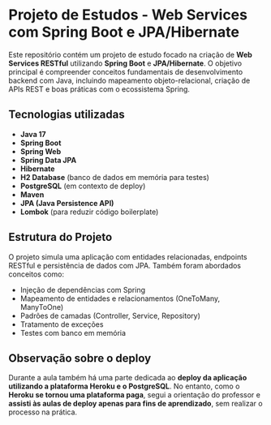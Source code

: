 # Projeto de Estudos - Web Services com Spring Boot e JPA/Hibernate

Este repositório contém um projeto de estudo focado na criação de **Web Services RESTful** utilizando **Spring Boot** e **JPA/Hibernate**. O objetivo principal é compreender conceitos fundamentais de desenvolvimento backend com Java, incluindo mapeamento objeto-relacional, criação de APIs REST e boas práticas com o ecossistema Spring.

## Tecnologias utilizadas

- **Java 17**  
- **Spring Boot**  
- **Spring Web**  
- **Spring Data JPA**  
- **Hibernate**  
- **H2 Database** (banco de dados em memória para testes)  
- **PostgreSQL** (em contexto de deploy)  
- **Maven**  
- **JPA (Java Persistence API)**  
- **Lombok** (para reduzir código boilerplate)

## Estrutura do Projeto

O projeto simula uma aplicação com entidades relacionadas, endpoints RESTful e persistência de dados com JPA. Também foram abordados conceitos como:

- Injeção de dependências com Spring
- Mapeamento de entidades e relacionamentos (OneToMany, ManyToOne)
- Padrões de camadas (Controller, Service, Repository)
- Tratamento de exceções
- Testes com banco em memória

## Observação sobre o deploy

Durante a aula também há uma parte dedicada ao **deploy da aplicação utilizando a plataforma Heroku e o PostgreSQL**. No entanto, como o **Heroku se tornou uma plataforma paga**, segui a orientação do professor e **assisti às aulas de deploy apenas para fins de aprendizado**, sem realizar o processo na prática.
